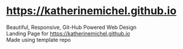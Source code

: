 https://katherinemichel.github.io
==============

Beautiful, Responsive, Git-Hub Powered Web Design <br>
Landing Page for https://katherinemichel.github.io <br>
Made using template repo
